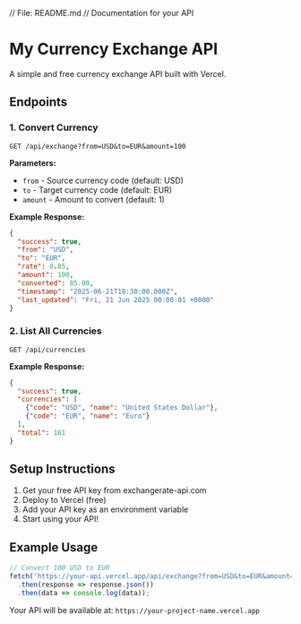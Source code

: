 // File: README.md
// Documentation for your API

# My Currency Exchange API

A simple and free currency exchange API built with Vercel.

## Endpoints

### 1. Convert Currency
`GET /api/exchange?from=USD&to=EUR&amount=100`

**Parameters:**
- `from` - Source currency code (default: USD)
- `to` - Target currency code (default: EUR)  
- `amount` - Amount to convert (default: 1)

**Example Response:**
```json
{
  "success": true,
  "from": "USD",
  "to": "EUR",
  "rate": 0.85,
  "amount": 100,
  "converted": 85.00,
  "timestamp": "2025-06-21T10:30:00.000Z",
  "last_updated": "Fri, 21 Jun 2025 00:00:01 +0000"
}
```

### 2. List All Currencies
`GET /api/currencies`

**Example Response:**
```json
{
  "success": true,
  "currencies": [
    {"code": "USD", "name": "United States Dollar"},
    {"code": "EUR", "name": "Euro"}
  ],
  "total": 161
}
```

## Setup Instructions

1. Get your free API key from exchangerate-api.com
2. Deploy to Vercel (free)
3. Add your API key as an environment variable
4. Start using your API!

## Example Usage

```javascript
// Convert 100 USD to EUR
fetch('https://your-api.vercel.app/api/exchange?from=USD&to=EUR&amount=100')
  .then(response => response.json())
  .then(data => console.log(data));
```

Your API will be available at: `https://your-project-name.vercel.app`